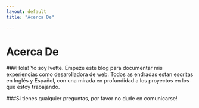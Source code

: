 ```yaml
---
layout: default
title: "Acerca De"

---
```


Acerca De
=====
###Hola! Yo soy Ivette. Empeze este blog para documentar mis experiencias como desarolladora de web. Todos as endradas estan escritas en Inglés y Español, con una mirada en profundidad a los proyectos en los que estoy trabajando.

###Si tienes qualquier preguntas, por favor no dude en comunicarse!


